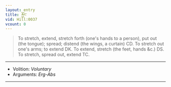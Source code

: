 ```yaml
---
layout: entry
title: རྐྱོང་
vid: Hill:0037
vcount: 0
---
```

> To stretch, extend, stretch forth (one's hands to a person), put out (the tongue); spread; distend (the wings, a curtain) CD\. To stretch out one's arms; to extend DK\. To extend, stretch (the feet, hands &c\.) DS\. To stretch, spread out, extend TC\.

---
* Volition: _Voluntary_
* Arguments: _Erg-Abs_

---

